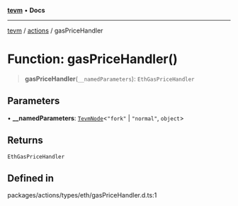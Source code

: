 [**tevm**](../../README.md) • **Docs**

***

[tevm](../../modules.md) / [actions](../README.md) / gasPriceHandler

# Function: gasPriceHandler()

> **gasPriceHandler**(`__namedParameters`): `EthGasPriceHandler`

## Parameters

• **\_\_namedParameters**: [`TevmNode`](../../index/type-aliases/TevmNode.md)\<`"fork"` \| `"normal"`, `object`\>

## Returns

`EthGasPriceHandler`

## Defined in

packages/actions/types/eth/gasPriceHandler.d.ts:1
